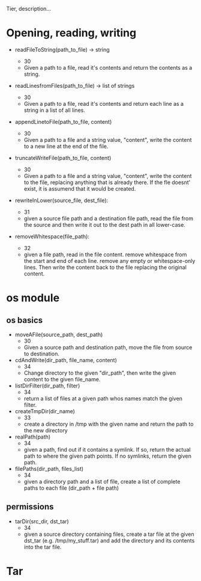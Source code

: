Tier, description...

# Opening, reading, writing
* readFileToString(path_to_file) -> string
  * 30
  * Given a path to a file, read it's contents and return the contents as a string.
 
* readLinesfromFiles(path_to_file) -> list of strings
  * 30
  * Given a path to a file, read it's contents and return each line as a string in a list of all lines.

* appendLinetoFile(path_to_file, content)
  * 30
  * Given a path to a file and a string value, "content", write the content to a new line at the end of the file.
  
* truncateWriteFile(path_to_file, content)
  * 30
  * Given a path to a file and a string value, "content", write the content to the file, replacing anything that is
    already there.  If the fle doesnt' exist, it is assumend that it would be created. 
    
* rewriteInLower(source_file, dest_file):
  * 31
  * given a source file path and a destination file path, read the file from the source and then write it out to the 
    dest path in all lower-case. 
    
* removeWhitespace(file_path):
  * 32
  * given a file path, read in the file content.  remove whitespace from the start and end of each line. remove any empty
    or whitespace-only lines.  Then write the content back to the file replacing the original content.

# os module
## os basics
* moveAFile(source_path, dest_path)
  * 30
  * Given a source path and destination path, move the file from source to destination.
* cdAndWrite(dir_path, file_name, content)
  * 34
  * Change directory to the given "dir_path", then write the given content to the given file_name. 
* listDirFilter(dir_path, filter)
  * 34
  * return a list of files at a given path whos names match the given filter. 
* createTmpDir(dir_name)
  * 33
  * create a directory in /tmp with the given name and return the path to the new directory
* realPath(path)
  * 34
  * given a path, find out if it contains a symlink.  If so, return the actual path to where the given path points. If no symlinks, return the given path. 
* filePaths(dir_path, files_list)
  * 34
  * given a directory path and a list of file, create a list of complete paths to each file (dir_path + file path)

## permissions
* tarDir(src_dir, dst_tar)
  * 34
  * given a source directory containing files, create a tar file at the given dst_tar (e.g. /tmp/my_stuff.tar) and add the
  directory and its contents into the tar file. 
# Tar
